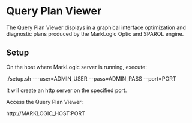 # Query Plan Viewer

The Query Plan Viewer displays in a graphical interface optimization and diagnostic plans produced by the MarkLogic Optic and SPARQL engine.

## Setup

On the host where MarkLogic server is running, execute:

./setup.sh ---user=ADMIN_USER --pass=ADMIN_PASS --port=PORT

It will create an http server on the specified port. 

Access the Query Plan Viewer:

http://MARKLOGIC_HOST:PORT


